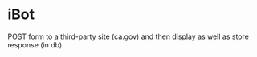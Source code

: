 # iBot
POST form to a third-party site (ca.gov) and then display as well as store response (in db).
